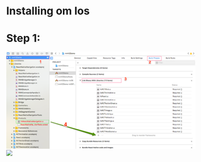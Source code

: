 
<html>
  <h1>Installing om Ios</h1>
  <h1>Step 1:</h1>
  <img src="./documentation/images_ios/step2.png"/>
   <img src="../documentation/images_ios/step2.png"/>
</html>
